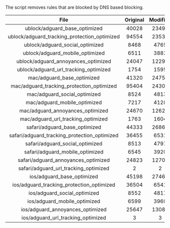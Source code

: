 The script removes rules that are blocked by DNS based blocking.


| File | Original | Modified |
|:----:|:-----:|:-----:|
| ublock/adguard_base_optimized | 40028 | 23495 |
| ublock/adguard_tracking_protection_optimized | 94554 | 23531 |
| ublock/adguard_social_optimized | 8468 | 4765 |
| ublock/adguard_mobile_optimized | 6511 | 3883 |
| ublock/adguard_annoyances_optimized | 24047 | 12293 |
| ublock/adguard_url_tracking_optimized | 1754 | 1595 |
| mac/adguard_base_optimized | 41320 | 24758 |
| mac/adguard_tracking_protection_optimized | 95404 | 24309 |
| mac/adguard_social_optimized | 8524 | 4813 |
| mac/adguard_mobile_optimized | 7217 | 4128 |
| mac/adguard_annoyances_optimized | 24670 | 12627 |
| mac/adguard_url_tracking_optimized | 1763 | 1604 |
| safari/adguard_base_optimized | 44333 | 26862 |
| safari/adguard_tracking_protection_optimized | 36455 | 6531 |
| safari/adguard_social_optimized | 8513 | 4797 |
| safari/adguard_mobile_optimized | 6545 | 3920 |
| safari/adguard_annoyances_optimized | 24823 | 12705 |
| safari/adguard_url_tracking_optimized | 2 | 2 |
| ios/adguard_base_optimized | 45198 | 27462 |
| ios/adguard_tracking_protection_optimized | 36504 | 6541 |
| ios/adguard_social_optimized | 8552 | 4817 |
| ios/adguard_mobile_optimized | 6599 | 3960 |
| ios/adguard_annoyances_optimized | 25647 | 13086 |
| ios/adguard_url_tracking_optimized | 3 | 3 |